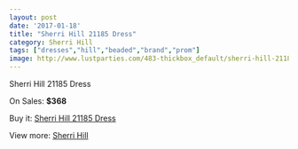 ```yaml
---
layout: post
date: '2017-01-18'
title: "Sherri Hill 21185 Dress"
category: Sherri Hill
tags: ["dresses","hill","beaded","brand","prom"]
image: http://www.lustparties.com/483-thickbox_default/sherri-hill-21185-dress.jpg
---
```

Sherri Hill 21185 Dress

On Sales: **$368**
<a href="https://www.lustparties.com/en/sherri-hill/174-sherri-hill-21185-dress.html"><amp-img layout="responsive" width="600" height="600" src="//www.lustparties.com/483-thickbox_default/sherri-hill-21185-dress.jpg" alt="Sherri Hill 21185 Dress 0" /></a>
<a href="https://www.lustparties.com/en/sherri-hill/174-sherri-hill-21185-dress.html"><amp-img layout="responsive" width="600" height="600" src="//www.lustparties.com/484-thickbox_default/sherri-hill-21185-dress.jpg" alt="Sherri Hill 21185 Dress 1" /></a>
<a href="https://www.lustparties.com/en/sherri-hill/174-sherri-hill-21185-dress.html"><amp-img layout="responsive" width="600" height="600" src="//www.lustparties.com/485-thickbox_default/sherri-hill-21185-dress.jpg" alt="Sherri Hill 21185 Dress 2" /></a>
<a href="https://www.lustparties.com/en/sherri-hill/174-sherri-hill-21185-dress.html"><amp-img layout="responsive" width="600" height="600" src="//www.lustparties.com/486-thickbox_default/sherri-hill-21185-dress.jpg" alt="Sherri Hill 21185 Dress 3" /></a>
<a href="https://www.lustparties.com/en/sherri-hill/174-sherri-hill-21185-dress.html"><amp-img layout="responsive" width="600" height="600" src="//www.lustparties.com/487-thickbox_default/sherri-hill-21185-dress.jpg" alt="Sherri Hill 21185 Dress 4" /></a>
<a href="https://www.lustparties.com/en/sherri-hill/174-sherri-hill-21185-dress.html"><amp-img layout="responsive" width="600" height="600" src="//www.lustparties.com/488-thickbox_default/sherri-hill-21185-dress.jpg" alt="Sherri Hill 21185 Dress 5" /></a>

Buy it: [Sherri Hill 21185 Dress](https://www.lustparties.com/en/sherri-hill/174-sherri-hill-21185-dress.html "Sherri Hill 21185 Dress")

View more: [Sherri Hill](https://www.lustparties.com/en/2-sherri-hill "Sherri Hill")